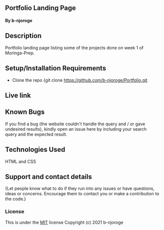 ## Portfolio Landing Page
#### By b-njoroge
## Description
Portfolio landing page listing some of the projects done on week 1 of Moringa-Prep.
## Setup/Installation Requirements
* Clone the repo {git clone https://github.com/b-njoroge/Portfolio.git
## Live link
## Known Bugs
If you find a bug (the website couldn't handle the query and / or gave undesired results), kindly open an issue here by including your search query and the expected result.
## Technologies Used
HTML and CSS
## Support and contact details
{Let people know what to do if they run into any issues or have questions, ideas or concerns.  Encourage them to contact you or make a contribution to the code.}
### License
This is under the [MIT](LICENSE) license
Copyright (c) 2021 b-njoroge